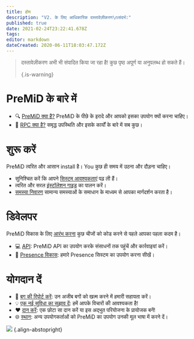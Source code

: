 ```yaml
---
title: होम
description: "V2. के लिए आधिकारिक दस्तावेज़ीकरण\nसंदर्भ:"
published: true
date: 2021-02-24T23:22:41.678Z
tags:
editor: markdown
dateCreated: 2020-06-11T18:03:47.172Z
---
```


> दस्तावेज़ीकरण अभी भी संपादित किया जा रहा है! कुछ पृष्ठ अपूर्ण या अनुपलब्ध हो सकते हैं। 
> 
> {.is-warning}

# PreMiD के बारे में
- :mag: [PreMiD क्या है?](/about) PreMiD के पीछे के इरादे और आपको इसका उपयोग क्यों करना चाहिए।
- :link: [RPC क्या है?](https://discordapp.com/rich-presence) समृद्ध उपस्थिति और इसके कार्यों के बारे में सब कुछ।

# शुरू करें

PreMiD त्वरित और आसान install है। You कुछ ही समय में उठना और दौड़ना चाहिए।

- सुनिश्चित करें कि आपने [सिस्टम आवश्यकताएं](/install/requirements) पढ़ ली हैं।
- त्वरित और सरल [इंस्टॉलेशन गाइड](/install) का पालन करें।
- [समस्या निवारण](/troubleshooting) सामान्य समस्याओं के समाधान के माध्यम से आपका मार्गदर्शन करता है।

# डिवेलपर

PreMiD विकास के लिए [आरंभ करना](/dev) कुछ चीजों को कोड करने से पहले आपका पहला कदम है।

- :computer: [API](/dev/api): PreMiD API का उपयोग करके संसाधनों तक पहुंचें और कार्रवाइयां करें।
- :wrench: [Presence विकास](/dev/presence): हमारे Presence सिस्टम का उपयोग करना सीखें।

# योगदान दें
- :bug: [बग की रिपोर्ट करें](https://github.com/PreMiD): उन अजीब बगों को खत्म करने में हमारी सहायता करें।
- :bulb: [एक नई सुविधा का सुझाव दें](https://discord.premid.app/): हमें आपके विचारों की आवश्यकता है!
- :heart: [दान करें](https://www.patreon.com/Timeraa): एक छोटा सा दान करें या इस अद्भुत परियोजना के प्रायोजक बनें!
- :globe_with_meridians: [स्थान](https://translate.premid.app): अन्य उपयोगकर्ताओं को PreMiD का उपयोग उनकी मूल भाषा में करने दें।

![](https://beta.premid.app/img/logo.2b414dc2.gif) {.align-abstopright}